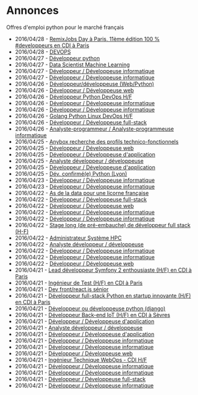 # Annonces

Offres d'emploi python pour le marché français

* 2016/04/28 - [RemixJobs Day à Paris, 11ème édition 100 % #developpeurs en CDI à Paris](http://pyjobs.fr/job/1830/remixjobs-day-a-paris-11eme-edition-100-developpeurs-en-cdi-a-paris "RemixJobs Day à Paris, 11ème édition 100 % #developpeurs en CDI à Paris")
* 2016/04/28 - [DEVOPS](http://pyjobs.fr/job/1850/devops "DEVOPS")
* 2016/04/27 - [Développeur python](http://pyjobs.fr/job/1849/developpeur-python "Développeur python")
* 2016/04/27 - [Data Scientist Machine Learning](http://pyjobs.fr/job/1846/data-scientist-machine-learning "Data Scientist Machine Learning")
* 2016/04/27 - [Développeur / Développeuse informatique](http://pyjobs.fr/job/1848/developpeur-developpeuse-informatique "Développeur / Développeuse informatique")
* 2016/04/27 - [Développeur / Développeuse informatique](http://pyjobs.fr/job/1843/developpeur-developpeuse-informatique "Développeur / Développeuse informatique")
* 2016/04/26 - [Développeur/développeuse (Web/Python)](http://pyjobs.fr/job/1844/developpeur-developpeuse-web-python "Développeur/développeuse (Web/Python)")
* 2016/04/26 - [Développeur / Développeuse web](http://pyjobs.fr/job/1841/developpeur-developpeuse-web "Développeur / Développeuse web")
* 2016/04/26 - [Développeur Python DevOps H/F](http://pyjobs.fr/job/1833/developpeur-python-devops-h-f "Développeur Python DevOps H/F")
* 2016/04/26 - [Développeur / Développeuse informatique](http://pyjobs.fr/job/1835/developpeur-developpeuse-informatique "Développeur / Développeuse informatique")
* 2016/04/26 - [Développeur / Développeuse informatique](http://pyjobs.fr/job/1840/developpeur-developpeuse-informatique "Développeur / Développeuse informatique")
* 2016/04/26 - [Golang Python Linux DevOps H/F](http://pyjobs.fr/job/1834/golang-python-linux-devops-h-f "Golang Python Linux DevOps H/F")
* 2016/04/26 - [Développeur / Développeuse full-stack](http://pyjobs.fr/job/1839/developpeur-developpeuse-full-stack "Développeur / Développeuse full-stack")
* 2016/04/26 - [Analyste-programmeur / Analyste-programmeuse informatique](http://pyjobs.fr/job/1847/analyste-programmeur-analyste-programmeuse-informatique "Analyste-programmeur / Analyste-programmeuse informatique")
* 2016/04/25 - [Anybox recherche des profils technico-fonctionnels](http://pyjobs.fr/job/1832/anybox-recherche-des-profils-technico-fonctionnels "Anybox recherche des profils technico-fonctionnels")
* 2016/04/25 - [Développeur / Développeuse web](http://pyjobs.fr/job/1836/developpeur-developpeuse-web "Développeur / Développeuse web")
* 2016/04/25 - [Développeur / Développeuse d'application](http://pyjobs.fr/job/1837/developpeur-developpeuse-dapplication "Développeur / Développeuse d'application")
* 2016/04/25 - [Analyste développeur / développeuse](http://pyjobs.fr/job/1842/analyste-developpeur-developpeuse "Analyste développeur / développeuse")
* 2016/04/25 - [Développeur / Développeuse d'application](http://pyjobs.fr/job/1838/developpeur-developpeuse-dapplication "Développeur / Développeuse d'application")
* 2016/04/25 - [Dév. confirmé(e) Python (Lyon)](http://pyjobs.fr/job/1831/dev-confirme-e-python-lyon "Dév. confirmé(e) Python (Lyon)")
* 2016/04/23 - [Développeur / Développeuse informatique](http://pyjobs.fr/job/1829/developpeur-developpeuse-informatique "Développeur / Développeuse informatique")
* 2016/04/23 - [Développeur / Développeuse informatique](http://pyjobs.fr/job/1827/developpeur-developpeuse-informatique "Développeur / Développeuse informatique")
* 2016/04/22 - [As de la data pour une licorne française](http://pyjobs.fr/job/1812/as-de-la-data-pour-une-licorne-francaise "As de la data pour une licorne française")
* 2016/04/22 - [Développeur / Développeuse full-stack](http://pyjobs.fr/job/1822/developpeur-developpeuse-full-stack "Développeur / Développeuse full-stack")
* 2016/04/22 - [Développeur / Développeuse web](http://pyjobs.fr/job/1813/developpeur-developpeuse-web "Développeur / Développeuse web")
* 2016/04/22 - [Développeur / Développeuse informatique](http://pyjobs.fr/job/1820/developpeur-developpeuse-informatique "Développeur / Développeuse informatique")
* 2016/04/22 - [Développeur / Développeuse informatique](http://pyjobs.fr/job/1845/developpeur-developpeuse-informatique "Développeur / Développeuse informatique")
* 2016/04/22 - [Stage long (de pré-embauche) de développeur full stack (H-F)](http://pyjobs.fr/job/1816/stage-long-de-pre-embauche-de-developpeur-full-stack-h-f "Stage long (de pré-embauche) de développeur full stack (H-F)")
* 2016/04/22 - [Administrateur Système HPC](http://pyjobs.fr/job/1811/administrateur-systeme-hpc "Administrateur Système HPC")
* 2016/04/22 - [Analyste développeur / développeuse](http://pyjobs.fr/job/1828/analyste-developpeur-developpeuse "Analyste développeur / développeuse")
* 2016/04/22 - [Développeur / Développeuse informatique](http://pyjobs.fr/job/1826/developpeur-developpeuse-informatique "Développeur / Développeuse informatique")
* 2016/04/22 - [Développeur / Développeuse informatique](http://pyjobs.fr/job/1824/developpeur-developpeuse-informatique "Développeur / Développeuse informatique")
* 2016/04/22 - [Développeur / Développeuse web](http://pyjobs.fr/job/1825/developpeur-developpeuse-web "Développeur / Développeuse web")
* 2016/04/21 - [Lead développeur Symfony 2 enthousiaste (H/F) en CDI à Paris](http://pyjobs.fr/job/1807/lead-developpeur-symfony-2-enthousiaste-h-f-en-cdi-a-paris "Lead développeur Symfony 2 enthousiaste (H/F) en CDI à Paris")
* 2016/04/21 - [Ingénieur de Test (H/F) en CDI à Paris](http://pyjobs.fr/job/1805/ingenieur-de-test-h-f-en-cdi-a-paris "Ingénieur de Test (H/F) en CDI à Paris")
* 2016/04/21 - [Dev front/react.js sénior](http://pyjobs.fr/job/1803/dev-front-react-js-senior "Dev front/react.js sénior")
* 2016/04/21 - [Développeur full-stack Python en startup innovante (H/F) en CDI à Paris](http://pyjobs.fr/job/1802/developpeur-full-stack-python-en-startup-innovante-h-f-en-cdi-a-paris "Développeur full-stack Python en startup innovante (H/F) en CDI à Paris")
* 2016/04/21 - [Développeur ou développeuse python (django)](http://pyjobs.fr/job/1799/developpeur-ou-developpeuse-python-django "Développeur ou développeuse python (django)")
* 2016/04/21 - [Développeur Back-end IoT (H/F) en CDI à Sèvres](http://pyjobs.fr/job/1800/developpeur-back-end-iot-h-f-en-cdi-a-sevres "Développeur Back-end IoT (H/F) en CDI à Sèvres")
* 2016/04/21 - [Développeur / Développeuse d'application](http://pyjobs.fr/job/1821/developpeur-developpeuse-dapplication "Développeur / Développeuse d'application")
* 2016/04/21 - [Analyste développeur / développeuse](http://pyjobs.fr/job/1823/analyste-developpeur-developpeuse "Analyste développeur / développeuse")
* 2016/04/21 - [Développeur / Développeuse d'application](http://pyjobs.fr/job/1804/developpeur-developpeuse-dapplication "Développeur / Développeuse d'application")
* 2016/04/21 - [Développeur / Développeuse informatique](http://pyjobs.fr/job/1806/developpeur-developpeuse-informatique "Développeur / Développeuse informatique")
* 2016/04/21 - [Développeur / Développeuse informatique](http://pyjobs.fr/job/1808/developpeur-developpeuse-informatique "Développeur / Développeuse informatique")
* 2016/04/21 - [Développeur / Développeuse web](http://pyjobs.fr/job/1809/developpeur-developpeuse-web "Développeur / Développeuse web")
* 2016/04/21 - [Ingénieur Technique WebOps - CDI H/F](http://pyjobs.fr/job/1801/ingenieur-technique-webops-cdi-h-f "Ingénieur Technique WebOps - CDI H/F")
* 2016/04/21 - [Développeur / Développeuse informatique](http://pyjobs.fr/job/1817/developpeur-developpeuse-informatique "Développeur / Développeuse informatique")
* 2016/04/21 - [Développeur / Développeuse informatique](http://pyjobs.fr/job/1815/developpeur-developpeuse-informatique "Développeur / Développeuse informatique")
* 2016/04/21 - [Développeur / Développeuse full-stack](http://pyjobs.fr/job/1810/developpeur-developpeuse-full-stack "Développeur / Développeuse full-stack")
* 2016/04/21 - [Développeur / Développeuse informatique](http://pyjobs.fr/job/1814/developpeur-developpeuse-informatique "Développeur / Développeuse informatique")

